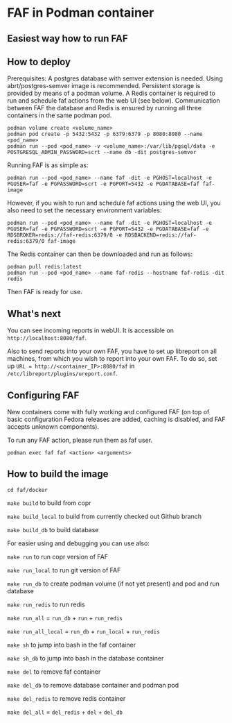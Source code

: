 # FAF in Podman container

**Easiest way how to run FAF**
---

## How to deploy

Prerequisites:
A postgres database with semver extension is needed. Using abrt/postgres-semver
image is recommended. Persistent storage is provided by means of a podman volume.
A Redis container is required to run and schedule faf actions from the web UI (see below).
Communication between FAF the database and Redis is ensured by running all three containers
in the same podman pod.

`podman volume create <volume_name>`  
`podman pod create -p 5432:5432 -p 6379:6379 -p 8080:8080 --name <pod_name>`  
`podman run --pod <pod_name> -v <volume_name>:/var/lib/pgsql/data -e POSTGRESQL_ADMIN_PASSWORD=scrt --name db -dit postgres-semver`  

Running FAF is as simple as:

`podman run --pod <pod_name> --name faf -dit -e PGHOST=localhost -e PGUSER=faf -e PGPASSWORD=scrt -e PGPORT=5432 -e PGDATABASE=faf faf-image`

However, if you wish to run and schedule faf actions using the web UI,
you also need to set the necessary environment variables:

`podman run --pod <pod_name> --name faf -dit -e PGHOST=localhost -e PGUSER=faf -e PGPASSWORD=scrt -e PGPORT=5432 -e PGDATABASE=faf -e RDSBROKER=redis://faf-redis:6379/0 -e RDSBACKEND=redis://faf-redis:6379/0 faf-image`

The Redis container can then be downloaded and run as follows:

`podman pull redis:latest`  
`podman run --pod <pod_name> --name faf-redis --hostname faf-redis -dit redis`  

Then FAF is ready for use.

## What's next
You can see incoming reports in webUI. It is accessible on `http://localhost:8080/faf`.

Also to send reports into your own FAF, you have to set up libreport on all
machines, from which you wish to report into your own FAF. To do so, set up
`URL = http://<container_IP>:8080/faf` in `/etc/libreport/plugins/ureport.conf`.

## Configuring FAF
New containers come with fully working and configured FAF (on top of basic configuration
Fedora releases are added, caching is disabled, and FAF accepts unknown components).

To run any FAF action, please run them as faf user.

`podman exec faf faf <action> <arguments>`

## How to build the image
`cd faf/docker`

`make build` to build from copr

`make build_local` to build from currently checked out Github branch

`make build_db` to build database

For easier using and debugging you can use also:

`make run` to run copr version of FAF

`make run_local` to run git version of FAF

`make run_db` to create podman volume (if not yet present) and pod and run database

`make run_redis` to run redis

`make run_all` = `run_db` + `run` + `run_redis`

`make run_all_local` = `run_db` + `run_local` + `run_redis`

`make sh` to jump into bash in the faf container

`make sh_db` to jump into bash in the database container

`make del` to remove faf container

`make del_db` to remove database container and podman pod

`make del_redis` to remove redis container

`make del_all` = `del_redis` + `del` + `del_db`
